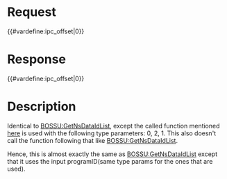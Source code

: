 # Request

{{#vardefine:ipc_offset\|0}}

# Response

{{#vardefine:ipc_offset\|0}}

# Description

Identical to [BOSSU:GetNsDataIdList](BOSSU:GetNsDataIdList "wikilink"),
except the called function mentioned
[here](BOSSU:GetNsDataIdList "wikilink") is used with the following type
parameters: 0, 2, 1. This also doesn't call the function following that
like [BOSSU:GetNsDataIdList](BOSSU:GetNsDataIdList "wikilink").

Hence, this is almost exactly the same as
[BOSSU:GetNsDataIdList](BOSSU:GetNsDataIdList "wikilink") except that it
uses the input programID(same type params for the ones that are used).